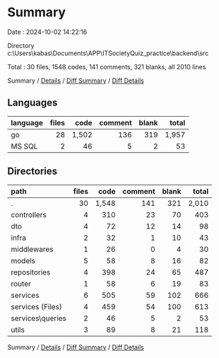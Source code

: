 # Summary

Date : 2024-10-02 14:22:16

Directory c:\\Users\\kabas\\Documents\\APP\\ITSocietyQuiz_practice\\backend\\src

Total : 30 files,  1548 codes, 141 comments, 321 blanks, all 2010 lines

Summary / [Details](details.md) / [Diff Summary](diff.md) / [Diff Details](diff-details.md)

## Languages
| language | files | code | comment | blank | total |
| :--- | ---: | ---: | ---: | ---: | ---: |
| go | 28 | 1,502 | 136 | 319 | 1,957 |
| MS SQL | 2 | 46 | 5 | 2 | 53 |

## Directories
| path | files | code | comment | blank | total |
| :--- | ---: | ---: | ---: | ---: | ---: |
| . | 30 | 1,548 | 141 | 321 | 2,010 |
| controllers | 4 | 310 | 23 | 70 | 403 |
| dto | 4 | 72 | 12 | 14 | 98 |
| infra | 2 | 32 | 1 | 10 | 43 |
| middlewares | 1 | 26 | 0 | 4 | 30 |
| models | 5 | 58 | 8 | 16 | 82 |
| repositories | 4 | 398 | 24 | 65 | 487 |
| router | 1 | 58 | 6 | 19 | 83 |
| services | 6 | 505 | 59 | 102 | 666 |
| services (Files) | 4 | 459 | 54 | 100 | 613 |
| services\\queries | 2 | 46 | 5 | 2 | 53 |
| utils | 3 | 89 | 8 | 21 | 118 |

Summary / [Details](details.md) / [Diff Summary](diff.md) / [Diff Details](diff-details.md)